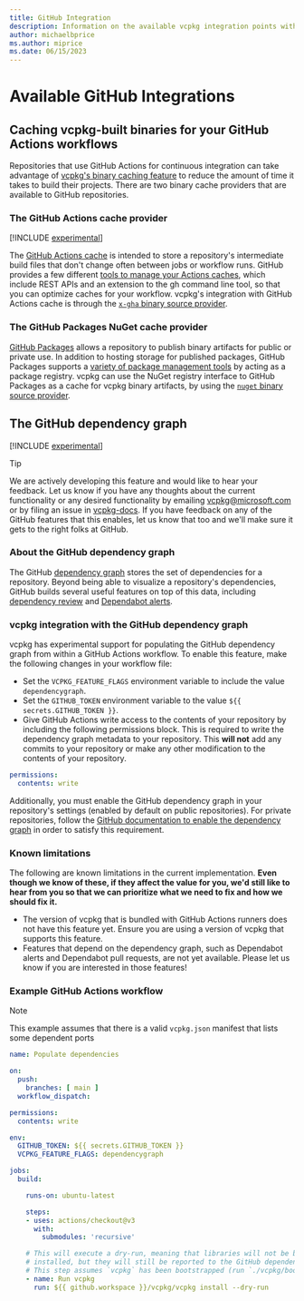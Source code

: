 ```yaml
---
title: GitHub Integration
description: Information on the available vcpkg integration points with GitHub
author: michaelbprice
ms.author: miprice
ms.date: 06/15/2023
---
```


# Available GitHub Integrations

## Caching vcpkg-built binaries for your GitHub Actions workflows

Repositories that use GitHub Actions for continuous integration can take advantage of [vcpkg's binary caching feature](./users/binarycaching.md) to reduce the amount of time it takes to build their projects. There are two binary cache providers that are available to GitHub repositories.

### The GitHub Actions cache provider

[!INCLUDE [experimental](../includes/experimental.md)]

The [GitHub Actions cache](https://docs.github.com/en/actions/using-workflows/caching-dependencies-to-speed-up-workflows) is intended to store a repository's intermediate build files that don't change often between jobs or workflow runs. GitHub provides a few different [tools to manage your Actions caches](https://docs.github.com/en/actions/using-workflows/caching-dependencies-to-speed-up-workflows#managing-caches), which include REST APIs and an extension to the gh command line tool, so that you can optimize caches for your workflow. vcpkg's integration with GitHub Actions cache is through the [`x-gha` binary source provider](./users/binarycaching.md#gha).

### The GitHub Packages NuGet cache provider

[GitHub Packages](https://docs.github.com/en/packages/learn-github-packages/introduction-to-github-packages) allows a repository to publish binary artifacts for public or private use. In addition to hosting storage for published packages, GitHub Packages supports a [variety of package management tools](https://docs.github.com/en/packages/learn-github-packages/introduction-to-github-packages#supported-clients-and-formats) by acting as a package registry. vcpkg can use the NuGet registry interface to GitHub Packages as a cache for vcpkg binary artifacts, by using the [`nuget` binary source provider](./users/binarycaching.md#nuget).

## The GitHub dependency graph

[!INCLUDE [experimental](../includes/experimental.md)]

> [!TIP]
> We are actively developing this feature and would like to hear your feedback. Let us know if you have any thoughts about the current functionality or any desired functionality by emailing [vcpkg@microsoft.com](mailto:vcpkg@microsoft.com) or by filing an issue in [vcpkg-docs](https://github.com/microsoft/vcpkg-docs/issues). If you have feedback on any of the GitHub features that this enables, let us know that too and we'll make sure it gets to the right folks at GitHub.

### About the GitHub dependency graph

The GitHub [dependency graph](https://docs.github.com/en/code-security/supply-chain-security/understanding-your-software-supply-chain/about-the-dependency-graph) stores the set of dependencies for a repository. Beyond being able to visualize a repository's dependencies, GitHub builds several useful features on top of this data, including [dependency review](https://docs.github.com/en/code-security/supply-chain-security/understanding-your-software-supply-chain/about-dependency-review) and [Dependabot alerts](https://docs.github.com/en/code-security/dependabot/dependabot-alerts/about-dependabot-alerts).

### vcpkg integration with the GitHub dependency graph

vcpkg has experimental support for populating the GitHub dependency graph from within a GitHub Actions workflow. To enable this feature, make the following changes in your workflow file:

* Set the `VCPKG_FEATURE_FLAGS` environment variable to include the value `dependencygraph`. 
* Set the `GITHUB_TOKEN` environment variable to the value `${{ secrets.GITHUB_TOKEN }}`.
* Give GitHub Actions write access to the contents of your repository by including the following permissions block. This is required to write the dependency graph metadata to your repository. This __will not__ add any commits to your repository or make any other modification to the contents of your repository.

```yaml
permissions:
  contents: write
```

Additionally, you must enable the GitHub dependency graph in your repository's settings (enabled by default on public repositories). For private repositories, follow the [GitHub documentation to enable the dependency graph](https://docs.github.com/en/code-security/supply-chain-security/understanding-your-software-supply-chain/configuring-the-dependency-graph#enabling-and-disabling-the-dependency-graph-for-a-private-repository) in order to satisfy this requirement.

### Known limitations

The following are known limitations in the current implementation. __Even though we know of these, if they affect the value for you, we'd still like to hear from you so that we can prioritize what we need to fix and how we should fix it.__

* The version of vcpkg that is bundled with GitHub Actions runners does not have this feature yet. Ensure you are using a version of vcpkg that supports this feature.
* Features that depend on the dependency graph, such as Dependabot alerts and Dependabot pull requests, are not yet available. Please let us know if you are interested in those features!

### Example GitHub Actions workflow

> [!NOTE]
> This example assumes that there is a valid `vcpkg.json` manifest that lists some dependent ports

```yaml
name: Populate dependencies

on:
  push:
    branches: [ main ]
  workflow_dispatch:

permissions:
  contents: write

env:
  GITHUB_TOKEN: ${{ secrets.GITHUB_TOKEN }}
  VCPKG_FEATURE_FLAGS: dependencygraph

jobs:
  build:

    runs-on: ubuntu-latest

    steps:
    - uses: actions/checkout@v3
      with:
        submodules: 'recursive'

    # This will execute a dry-run, meaning that libraries will not be built and
    # installed, but they will still be reported to the GitHub dependency graph.
    # This step assumes `vcpkg` has been bootstrapped (run `./vcpkg/bootstrap-vcpkg`)
    - name: Run vcpkg
      run: ${{ github.workspace }}/vcpkg/vcpkg install --dry-run

```